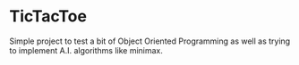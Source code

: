 # TicTacToe

Simple project to test a bit of Object Oriented Programming as well as trying to implement A.I. algorithms like minimax.
